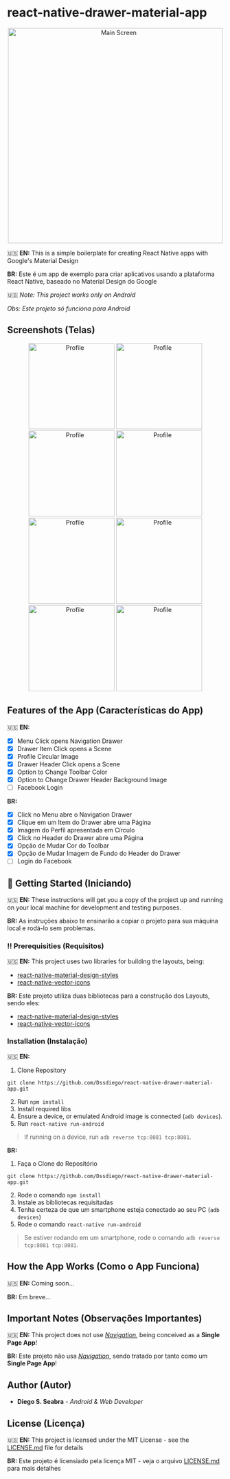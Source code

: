 # react-native-drawer-material-app

<p align="center">
  <img src="https://github.com/Dssdiego/SimpleMaterialApp/blob/master/src/img/mainscreen.png" alt="Main Screen" width="500px">
</p>

:us: **EN:** This is a simple boilerplate for creating React Native apps with Google's Material Design

**BR:** Este é um app de exemplo para criar aplicativos usando a plataforma React Native, baseado no Material Design do Google 

:us: *Note: This project works only on Android*

*Obs: Este projeto só funciona para Android*

## Screenshots (Telas)

<p align="center">
  <img src="https://github.com/Dssdiego/SimpleMaterialApp/blob/master/src/img/profile.png" alt="Profile" width="200px">
  <img src="https://github.com/Dssdiego/SimpleMaterialApp/blob/master/src/img/page1.png" alt="Profile" width="200px">
  <img src="https://github.com/Dssdiego/SimpleMaterialApp/blob/master/src/img/page2.png" alt="Profile" width="200px">
  <img src="https://github.com/Dssdiego/SimpleMaterialApp/blob/master/src/img/page3.png" alt="Profile" width="200px">
  <img src="https://github.com/Dssdiego/SimpleMaterialApp/blob/master/src/img/page4.png" alt="Profile" width="200px">
  <img src="https://github.com/Dssdiego/SimpleMaterialApp/blob/master/src/img/page5.png" alt="Profile" width="200px">
  <img src="https://github.com/Dssdiego/SimpleMaterialApp/blob/master/src/img/page6.png" alt="Profile" width="200px">
  <img src="https://github.com/Dssdiego/SimpleMaterialApp/blob/master/src/img/page7.png" alt="Profile" width="200px">
</p>

## Features of the App (Características do App)

:us: **EN:**

- [x] Menu Click opens Navigation Drawer
- [x] Drawer Item Click opens a Scene
- [x] Profile Circular Image
- [x] Drawer Header Click opens a Scene
- [x] Option to Change Toolbar Color
- [x] Option to Change Drawer Header Background Image
- [ ] Facebook Login

**BR:**

- [x] Click no Menu abre o Navigation Drawer
- [x] Clique em um Item do Drawer abre uma Página
- [x] Imagem do Perfil apresentada em Círculo
- [x] Click no Header do Drawer abre uma Página
- [x] Opção de Mudar Cor do Toolbar
- [x] Opção de Mudar Imagem de Fundo do Header do Drawer
- [ ] Login do Facebook

## :checkered_flag: Getting Started (Iniciando)

:us: **EN:** These instructions will get you a copy of the project up and running on your local machine for development and testing purposes.

**BR:**  As instruções abaixo te ensinarão a copiar o projeto para sua máquina local e rodá-lo sem problemas.  

### :bangbang: Prerequisities (Requisitos)

:us: **EN:** This project uses two libraries for building the layouts, being:

- [react-native-material-design-styles](https://github.com/binggg/react-native-material-design-styles)
- [react-native-vector-icons](https://github.com/oblador/react-native-vector-icons)

**BR:**  Este projeto utiliza duas bibliotecas para a construção dos Layouts, sendo eles:

- [react-native-material-design-styles](https://github.com/binggg/react-native-material-design-styles)
- [react-native-vector-icons](https://github.com/oblador/react-native-vector-icons)

### Installation (Instalação)

:us: **EN:**

1. Clone Repository
```
git clone https://github.com/Dssdiego/react-native-drawer-material-app.git
```
2. Run `npm install`
3. Install required libs
3. Ensure a device, or emulated Android image is connected (`adb devices`).
4. Run `react-native run-android`

> If running on a device, run `adb reverse tcp:8081 tcp:8081`.

**BR:** 

1. Faça o Clone do Repositório
```
git clone https://github.com/Dssdiego/react-native-drawer-material-app.git
```
2. Rode o comando `npm install`
3. Instale as bibliotecas requisitadas
3. Tenha certeza de que um smartphone esteja conectado ao seu PC (`adb devices`)
4. Rode o comando `react-native run-android`

> Se estiver rodando em um smartphone, rode o comando `adb reverse tcp:8081 tcp:8081`.

## How the App Works (Como o App Funciona)

:us: **EN:** Coming soon...

**BR:**  Em breve...

## Important Notes (Observações Importantes)

:us: **EN:** This project does not use [*Navigation*](http://facebook.github.io/react-native/releases/0.33/docs/navigation.html#navigation), being conceived as a **Single Page App**!

**BR:**  Este projeto não usa [*Navigation*](http://facebook.github.io/react-native/releases/0.33/docs/navigation.html#navigation), sendo tratado por tanto como um **Single Page App**!

## Author (Autor)

* **Diego S. Seabra** - *Android & Web Developer*

## License (Licença)

:us: **EN:** This project is licensed under the MIT License - see the [LICENSE.md](LICENSE.md) file for details

**BR:**  Este projeto é licensiado pela licença MIT - veja o arquivo [LICENSE.md](LICENSE.md) para mais detalhes
